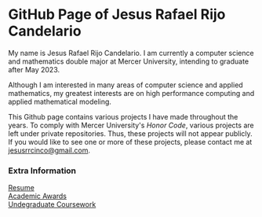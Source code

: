 # GitHub Page of Jesus Rafael Rijo Candelario

My name is Jesus Rafael Rijo Candelario. I am currently a computer science and mathematics double major at Mercer University, intending to graduate after May 2023.

Although I am interested in many areas of computer science and applied mathematics, my greatest interests are on high performance computing and applied mathematical modeling.

This Github page contains various projects I have made throughout the years. To comply with Mercer University's *Honor Code*, various projects are left under 
private repositories. Thus, these projects will not appear publicly. If you would like to see one or more of these projects, please contact me 
at jesusrrcinco@gmail.com.

### Extra Information
[Resume](https://github.com/jesusrrc/jesusrrc/blob/main/rijo_resume.pdf) \
[Academic Awards](https://github.com/jesusrrc/jesusrrc/blob/main/awards.md) \
[Undegraduate Coursework](https://github.com/jesusrrc/jesusrrc/blob/main/course_work.md)

